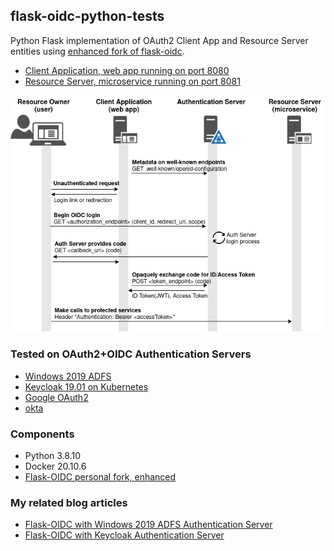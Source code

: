 ## flask-oidc-python-tests

Python Flask implementation of OAuth2 Client App and Resource Server entities using [enhanced fork of flask-oidc](https://github.com/fabianlee/flask-oidc).

* [Client Application, web app running on port 8080](client-app/README.md)
* [Resource Server, microservice running on port 8081](resource-server/README.md)

![OAuth2 entities and flow](https://raw.githubusercontent.com/fabianlee/oauth2-client-app-golang/main/diagrams/oauth2-oidc-entities.drawio.png)

### Tested on OAuth2+OIDC Authentication Servers

* [Windows 2019 ADFS](https://fabianlee.org/2022/08/22/microsoft-configuring-an-application-group-for-oauth2-oidc-on-adfs-2019/)
* [Keycloak 19.01 on Kubernetes](https://fabianlee.org/2022/09/06/python-flask-oidc-protecting-client-app-and-resource-server-using-windows-2019-adfs/)
* [Google OAuth2](https://fabianlee.org/2022/09/13/oauth2-configuring-google-for-oauth2-oidc/)
* [okta](https://fabianlee.org/2022/09/12/oauth2-configuring-okta-for-oauth2-oidc/)

### Components

* Python 3.8.10
* Docker 20.10.6
* [Flask-OIDC personal fork, enhanced](https://github.com/fabianlee/flask-oidc)

### My related blog articles

* [Flask-OIDC with Windows 2019 ADFS Authentication Server](https://fabianlee.org/2022/09/06/python-flask-oidc-protecting-client-app-and-resource-server-using-windows-2019-adfs/)
* [Flask-OIDC with Keycloak Authentication Server](https://fabianlee.org/2022/09/06/python-flask-oidc-protecting-client-app-and-resource-server-using-windows-2019-adfs/)


